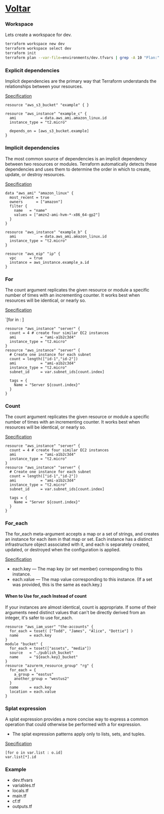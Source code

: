# [Voltar](../README.md)

### Workspace
Lets create a workspace for dev.
```bash
terraform workspace new dev
terraform workspace select dev
terraform init
terraform plan --var-file=environments/dev.tfvars | grep -A 10 "Plan:"
```

###  Explicit dependencies

Implicit dependencies are the primary way that Terraform understands the relationships between your resources.

[Specification](https://developer.hashicorp.com/terraform/tutorials/configuration-language/dependencies#manage-explicit-dependencies)

```HCL
resource "aws_s3_bucket" "example" { }

resource "aws_instance" "example_c" {
  ami           = data.aws_ami.amazon_linux.id
  instance_type = "t2.micro"

  depends_on = [aws_s3_bucket.example]
}
```


### Implicit dependencies

The most common source of dependencies is an implicit dependency between two resources or modules. 
Terraform automatically detects these dependencies and uses them to determine the order in which to create, update, or destroy resources.

[Specification](https://developer.hashicorp.com/terraform/tutorials/configuration-language/dependencies#manage-explicit-dependencies)

```HCL
data "aws_ami" "amazon_linux" {
  most_recent = true
  owners      = ["amazon"]
  filter {
    name   = "name"
    values = ["amzn2-ami-hvm-*-x86_64-gp2"]
  }
}

resource "aws_instance" "example_b" {
  ami           = data.aws_ami.amazon_linux.id
  instance_type = "t2.micro"
}

resource "aws_eip" "ip" {
  vpc      = true
  instance = aws_instance.example_a.id
}
```

### For

The count argument replicates the given resource or module a specific number of times with an incrementing counter.
It works best when resources will be identical, or nearly so.

[Specification](https://developer.hashicorp.com/terraform/language/expressions/for)

`[for <ITEM> in <LIST> : <OUTPUT>]

```HCL
resource "aws_instance" "server" {
  count = 4 # create four similar EC2 instances
  ami           = "ami-a1b2c3d4"
  instance_type = "t2.micro"
}
resource "aws_instance" "server" {
  # Create one instance for each subnet
  count = length(["id-1","id-2"])
  ami           = "ami-a1b2c3d4"
  instance_type = "t2.micro"
  subnet_id     = var.subnet_ids[count.index]

  tags = {
    Name = "Server ${count.index}"
  }
}
```


### Count

The count argument replicates the given resource or module a specific number of times with an incrementing counter. 
It works best when resources will be identical, or nearly so.

[Specification](https://developer.hashicorp.com/terraform/language/meta-arguments/count)

```HCL
resource "aws_instance" "server" {
  count = 4 # create four similar EC2 instances
  ami           = "ami-a1b2c3d4"
  instance_type = "t2.micro"
}
resource "aws_instance" "server" {
  # Create one instance for each subnet
  count = length(["id-1","id-2"])
  ami           = "ami-a1b2c3d4"
  instance_type = "t2.micro"
  subnet_id     = var.subnet_ids[count.index]

  tags = {
    Name = "Server ${count.index}"
  }
}
```


### For_each

The for_each meta-argument accepts a map or a set of strings, and creates an instance for each item in that map or set. 
Each instance has a distinct infrastructure object associated with it, and each is separately created, updated, or destroyed 
when the configuration is applied.

[Specification](https://developer.hashicorp.com/terraform/language/meta-arguments/for_each)

- each.key — The map key (or set member) corresponding to this instance.
- each.value — The map value corresponding to this instance. (If a set was provided, this is the same as each.key.)

#### When to Use for_each Instead of count
If your instances are almost identical, count is appropriate. If some of their arguments need distinct values that can't 
be directly derived from an integer, it's safer to use for_each.

```HCL
resource "aws_iam_user" "the-accounts" {
  for_each = toset( ["Todd", "James", "Alice", "Dottie"] )
  name     = each.key
}
module "bucket" {
  for_each = toset(["assets", "media"])
  source   = "./publish_bucket"
  name     = "${each.key}_bucket"
}
resource "azurerm_resource_group" "rg" {
  for_each = {
    a_group = "eastus"
    another_group = "westus2"
  }
  name     = each.key
  location = each.value
}
```


### Splat expression

A splat expression provides a more concise way to express a common operation that could otherwise be performed with a for expression.
- The splat expression patterns apply only to lists, sets, and tuples.

[Specification](https://developer.hashicorp.com/terraform/language/expressions/splat)

```HCL
[for o in var.list : o.id]
var.list[*].id
```

### Example
- dev.tfvars
- variables.tf
- locals.tf
- main.tf
- cf.tf
- outputs.tf
